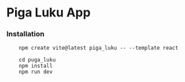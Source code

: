 # Piga Luku App

### Installation

        npm create vite@latest piga_luku -- --template react

        cd puga_luku
        npm install
        npm run dev